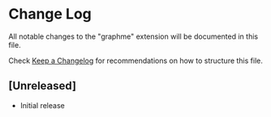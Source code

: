 # Change Log

All notable changes to the "graphme" extension will be documented in this file.

Check [Keep a Changelog](http://keepachangelog.com/) for recommendations on how to structure this file.

## [Unreleased]

- Initial release